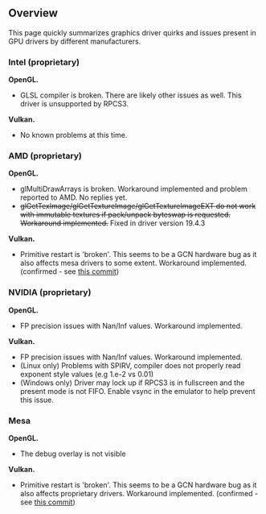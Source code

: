 ## Overview
This page quickly summarizes graphics driver quirks and issues present in GPU drivers by different manufacturers.

### Intel (proprietary)
**OpenGL.**
- GLSL compiler is broken. There are likely other issues as well. This driver is unsupported by RPCS3.

**Vulkan.**
- No known problems at this time.

### AMD (proprietary)
**OpenGL.**
- glMultiDrawArrays is broken. Workaround implemented and problem reported to AMD. No replies yet.
- ~~glGetTexImage/glGetTextureImage/glGetTextureImageEXT do not work with immutable textures if pack/unpack byteswap is requested. Workaround implemented.~~ Fixed in driver version 19.4.3

**Vulkan.**
- Primitive restart is 'broken'. This seems to be a GCN hardware bug as it also affects mesa drivers to some extent. Workaround implemented. (confirmed - see [this commit](https://github.com/mesa3d/mesa/commit/eae8f49fc65e6e625f5e05d38c3bf1b61b84bd3d))

### NVIDIA (proprietary)
**OpenGL.**
- FP precision issues with Nan/Inf values. Workaround implemented.

**Vulkan.**
- FP precision issues with Nan/Inf values. Workaround implemented.
- (Linux only) Problems with SPIRV, compiler does not properly read exponent style values (e.g 1.e-2 vs 0.01)
- (Windows only) Driver may lock up if RPCS3 is in fullscreen and the present mode is not FIFO. Enable vsync in the emulator to help prevent this issue.

### Mesa
**OpenGL.**
- The debug overlay is not visible

**Vulkan.**
- Primitive restart is 'broken'. This seems to be a GCN hardware bug as it also affects proprietary drivers. Workaround implemented. (confirmed - see [this commit](https://github.com/mesa3d/mesa/commit/eae8f49fc65e6e625f5e05d38c3bf1b61b84bd3d))